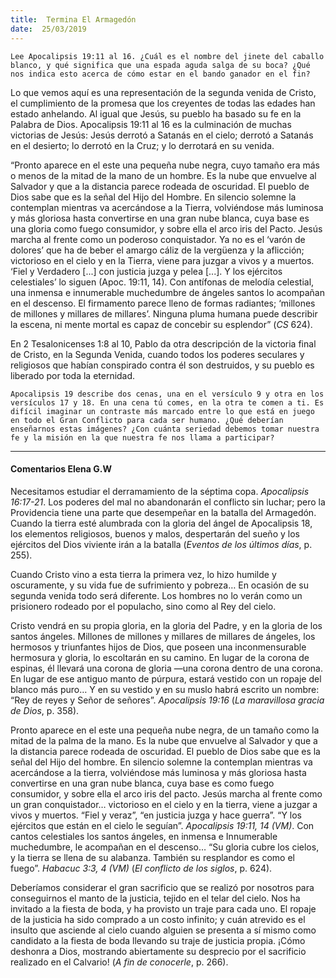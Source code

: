 ```yaml
---
title:  Termina El Armagedón
date:  25/03/2019
---
```


`Lee Apocalipsis 19:11 al 16. ¿Cuál es el nombre del jinete del caballo blanco, y qué significa que una espada aguda salga de su boca? ¿Qué nos indica esto acerca de cómo estar en el bando ganador en el fin?`

Lo que vemos aquí es una representación de la segunda venida de Cristo, el cumplimiento de la promesa que los creyentes de todas las edades han estado anhelando. Al igual que Jesús, su pueblo ha basado su fe en la Palabra de Dios. Apocalipsis 19:11 al 16 es la culminación de muchas victorias de Jesús: Jesús derrotó a Satanás en el cielo; derrotó a Satanás en el desierto; lo derrotó en la Cruz; y lo derrotará en su venida.

“Pronto aparece en el este una pequeña nube negra, cuyo tamaño era más o menos de la mitad de la mano de un hombre. Es la nube que envuelve al Salvador y que a la distancia parece rodeada de oscuridad. El pueblo de Dios sabe que es la señal del Hijo del Hombre. En silencio solemne la contemplan mientras va acercándose a la Tierra, volviéndose más luminosa y más gloriosa hasta convertirse en una gran nube blanca, cuya base es una gloria como fuego consumidor, y sobre ella el arco iris del Pacto. Jesús marcha al frente como un poderoso conquistador. Ya no es el ‘varón de dolores’ que ha de beber el amargo cáliz de la vergüenza y la aflicción; victorioso en el cielo y en la Tierra, viene para juzgar a vivos y a muertos. ‘Fiel y Verdadero [...] con justicia juzga y pelea [...]. Y los ejércitos celestiales’ lo siguen (Apoc. 19:11, 14). Con antífonas de melodía celestial, una inmensa e innumerable muchedumbre de ángeles santos lo acompañan en el descenso. El firmamento parece lleno de formas radiantes; ‘millones de millones y millares de millares’. Ninguna pluma humana puede describir la escena, ni mente mortal es capaz de concebir su esplendor” (_CS_ 624).

En 2 Tesalonicenses 1:8 al 10, Pablo da otra descripción de la victoria final de Cristo, en la Segunda Venida, cuando todos los poderes seculares y religiosos que habían conspirado contra él son destruidos, y su pueblo es liberado por toda la eternidad.

`Apocalipsis 19 describe dos cenas, una en el versículo 9 y otra en los versículos 17 y 18. En una cena tú comes, en la otra te comen a ti. Es difícil imaginar un contraste más marcado entre lo que está en juego en todo el Gran Conflicto para cada ser humano. ¿Qué deberían enseñarnos estas imágenes? ¿Con cuánta seriedad debemos tomar nuestra fe y la misión en la que nuestra fe nos llama a participar?`

---

#### Comentarios Elena G.W

Necesitamos estudiar el derramamiento de la séptima copa. _Apocalipsis 16:17-21_. Los poderes del mal no abandonarán el conflicto sin luchar; pero la Providencia tiene una parte que desempeñar en la batalla del Armagedón. Cuando la tierra esté alumbrada con la gloria del ángel de Apocalipsis 18, los elementos religiosos, buenos y malos, despertarán del sueño y los ejércitos del Dios viviente irán a la batalla (_Eventos de los últimos días_, p. 255).

Cuando Cristo vino a esta tierra la primera vez, lo hizo humilde y oscuramente, y su vida fue de sufrimiento y pobreza… En ocasión de su segunda venida todo será diferente. Los hombres no lo verán como un prisionero rodeado por el populacho, sino como al Rey del cielo.

Cristo vendrá en su propia gloria, en la gloria del Padre, y en la gloria de los santos ángeles. Millones de millones y millares de millares de ángeles, los hermosos y triunfantes hijos de Dios, que poseen una inconmensurable hermosura y gloria, lo escoltarán en su camino. En lugar de la corona de espinas, él llevará una corona de gloria —una corona dentro de una corona. En lugar de ese antiguo manto de púrpura, estará vestido con un ropaje del blanco más puro… Y en su vestido y en su muslo habrá escrito un nombre: “Rey de reyes y Señor de señores”. _Apocalipsis 19:16_ (_La maravillosa gracia de Dios_, p. 358).

Pronto aparece en el este una pequeña nube negra, de un tamaño como la mitad de la palma de la mano. Es la nube que envuelve al Salvador y que a la distancia parece rodeada de oscuridad. El pueblo de Dios sabe que es la señal del Hijo del hombre. En silencio solemne la contemplan mientras va acercándose a la tierra, volviéndose más luminosa y más gloriosa hasta convertirse en una gran nube blanca, cuya base es como fuego consumidor, y sobre ella el arco iris del pacto. Jesús marcha al frente como un gran conquistador… victorioso en el cielo y en la tierra, viene a juzgar a vivos y muertos. “Fiel y veraz”, “en justicia juzga y hace guerra”. “Y los ejércitos que están en el cielo le seguían”. _Apocalipsis 19:11, 14 (VM)_. Con cantos celestiales los santos ángeles, en inmensa e Innumerable muchedumbre, le acompañan en el descenso… “Su gloria cubre los cielos, y la tierra se llena de su alabanza. También su resplandor es como el fuego”. _Habacuc 3:3, 4 (VM)_ (_El conflicto de los siglos_, p. 624).

Deberíamos considerar el gran sacrificio que se realizó por nosotros para conseguirnos el manto de la justicia, tejido en el telar del cielo. Nos ha invitado a la fiesta de boda, y ha provisto un traje para cada uno. El ropaje de la justicia ha sido comprado a un costo infinito; y cuán atrevido es el insulto que asciende al cielo cuando alguien se presenta a sí mismo como candidato a la fiesta de boda llevando su traje de justicia propia. ¡Cómo deshonra a Dios, mostrando abiertamente su desprecio por el sacrificio realizado en el Calvario! (_A fin de conocerle_, p. 266).